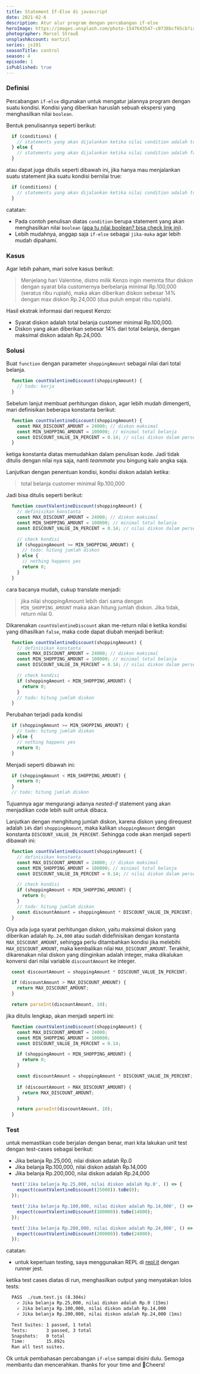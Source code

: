 ```yaml
---
title: Statement If-Else di javascript
date: 2021-02-6
description: Atur alur program dengan percabangan if-else
heroImage: https://images.unsplash.com/photo-1547643547-c0738bcf65cb?ixlib=rb-1.2.1&ixid=eyJhcHBfaWQiOjEyMDd9&auto=format&fit=crop&w=1350&q=80
photographer: Marcel Strauß
unsplashAccount: martzzl
series: js101
seasonTitle: control
season: 4
episode: 1
isPublished: true
---
```

### Definisi

Percabangan `if-else` digunakan untuk mengatur jalannya program dengan suatu kondisi. Kondisi yang diberikan haruslah sebuah ekspersi yang menghasilkan nilai `boolean`. 

Bentuk penulisannya seperti berikut:

```js
  if (conditions) {
    // statements yang akan dijalankan ketika nilai condition adalah true
  } else {
    // statements yang akan dijalankan ketika nilai condition adalah false
  }
```

atau dapat juga ditulis seperti dibawah ini, jika hanya mau menjalankan suatu statement jika suatu kondisi bernilai true:

```js
  if (conditions) {
    // statements yang akan dijalankan ketika nilai condition adalah true
  }
```
catatan:
 - Pada contoh penulisan diatas `condition` berupa statement yang akan menghasilkan nilai `boolean` ([apa tu nilai boolean? bisa check link ini](/js101/introduction/2-data-types/)). 
 - Lebih mudahnya, anggap saja `if-else` sebagai `jika-maka` agar lebih mudah dipahami.

### Kasus
Agar lebih paham, mari solve kasus berikut:

> Menjelang hari Valentine, distro milik Kenzo ingin meminta fitur diskon dengan syarat bila customernya berbelanja minimal Rp.100,000 (seratus ribu rupiah), maka akan diberikan diskon sebesar 14% dengan max diskon Rp.24,000 (dua puluh empat ribu rupiah).

Hasil ekstrak informasi dari request Kenzo:
- Syarat diskon adalah total belanja customer minimal Rp.100,000.
- Diskon yang akan diberikan sebesar 14% dari total belanja, dengan maksimal diskon adalah Rp.24,000.

### Solusi

Buat `function` dengan parameter `shoppingAmount` sebagai nilai dari total belanja.

```js
  function countValentineDiscount(shoppingAmount) {
    // todo: kerja
  }
```

Sebelum lanjut membuat perhitungan diskon, agar lebih mudah dimengerti, mari definisikan beberapa konstanta berikut:
```js
  function countValentineDiscount(shoppingAmount) {
    const MAX_DISCOUNT_AMOUNT = 24000; // diskon maksimal
    const MIN_SHOPPING_AMOUNT = 100000; // minimal total belanja
    const DISCOUNT_VALUE_IN_PERCENT = 0.14; // nilai diskon dalam persen
  }
```
ketiga konstanta diatas memudahkan dalam penulisan kode. Jadi tidak ditulis dengan nilai nya saja, nanti _teammate_ you bingung kalo angka saja.

Lanjutkan dengan penentuan kondisi, kondisi diskon adalah ketika:
> total belanja customer minimal Rp.100,000

Jadi bisa ditulis seperti berikut:
```js
  function countValentineDiscount(shoppingAmount) {
    // definisikan konstanta
    const MAX_DISCOUNT_AMOUNT = 24000; // diskon maksimal
    const MIN_SHOPPING_AMOUNT = 100000; // minimal total belanja
    const DISCOUNT_VALUE_IN_PERCENT = 0.14; // nilai diskon dalam persen

    // check kondisi
    if (shoppingAmount >= MIN_SHOPPING_AMOUNT) {
      // todo: hitung jumlah diskon
    } else {
      // nothing happens yes
      return 0;
    }
  }
```

cara bacanya mudah, cukup translate menjadi:
> jika nilai shoppingAmount lebih dari sama dengan `MIN_SHOPPING_AMOUNT` maka akan hitung jumlah diskon. Jika tidak, return nilai 0.

Dikarenakan `countValentineDiscount` akan me-return nilai `0` ketika kondisi yang dihasilkan `false`, maka code dapat diubah menjadi berikut:

```js
  function countValentineDiscount(shoppingAmount) {
    // definisikan konstanta
    const MAX_DISCOUNT_AMOUNT = 24000; // diskon maksimal
    const MIN_SHOPPING_AMOUNT = 100000; // minimal total belanja
    const DISCOUNT_VALUE_IN_PERCENT = 0.14; // nilai diskon dalam persen

    // check kondisi
    if (shoppingAmount < MIN_SHOPPING_AMOUNT) {
      return 0;
    }
    // todo: hitung jumlah diskon
  }
```

Perubahan terjadi pada kondisi
```js
  if (shoppingAmount >= MIN_SHOPPING_AMOUNT) {
    // todo: hitung jumlah diskon
  } else {
    // nothing happens yes
    return 0;
  }
```

Menjadi seperti dibawah ini:
```js
  if (shoppingAmount < MIN_SHOPPING_AMOUNT) {
    return 0;
  }
  // todo: hitung jumlah diskon
```

Tujuannya agar mengurangi adanya _nested-if_ statement yang akan menjadikan code lebih sulit untuk dibaca.

Lanjutkan dengan menghitung jumlah diskon, karena diskon yang direquest adalah `14%` dari `shoppingAmount`, maka kalikan `shoppingAmount` dengan konstanta `DISCOUNT_VALUE_IN_PERCENT`. Sehingga code akan menjadi seperti dibawah ini:
```js
  function countValentineDiscount(shoppingAmount) {
    // definisikan konstanta
    const MAX_DISCOUNT_AMOUNT = 24000; // diskon maksimal
    const MIN_SHOPPING_AMOUNT = 100000; // minimal total belanja
    const DISCOUNT_VALUE_IN_PERCENT = 0.14; // nilai diskon dalam persen

    // check kondisi
    if (shoppingAmount < MIN_SHOPPING_AMOUNT) {
      return 0;
    }
    // todo: hitung jumlah diskon
    const discountAmount = shoppingAmount * DISCOUNT_VALUE_IN_PERCENT;
  }
```

Oiya ada juga syarat perhitungan diskon, yaitu maksimal diskon yang diberikan adalah `Rp.24,000` atau sudah didefinisikan dengan konstanta `MAX_DISCOUNT_AMOUNT`, sehingga perlu ditambahkan kondisi jika melebihi `MAX_DISCOUNT_AMOUNT`, maka kembalikan nilai `MAX_DISCOUNT_AMOUNT`. Terakhir, dikarenakan nilai diskon yang diinginkan adalah integer, maka dikalukan konversi dari nilai variable `discountAmount` ke integer.

```js
  const discountAmount = shoppingAmount * DISCOUNT_VALUE_IN_PERCENT;

  if (discountAmount > MAX_DISCOUNT_AMOUNT) {
    return MAX_DISCOUNT_AMOUNT;
  }

  return parseInt(discountAmount, 10);
```

jika ditulis lengkap, akan menjadi seperti ini:

```js
  function countValentineDiscount(shoppingAmount) {
    const MAX_DISCOUNT_AMOUNT = 24000;
    const MIN_SHOPPING_AMOUNT = 100000;
    const DISCOUNT_VALUE_IN_PERCENT = 0.14;

    if (shoppingAmount < MIN_SHOPPING_AMOUNT) {
      return 0;
    }

    const discountAmount = shoppingAmount * DISCOUNT_VALUE_IN_PERCENT;
    
    if (discountAmount > MAX_DISCOUNT_AMOUNT) {
      return MAX_DISCOUNT_AMOUNT;
    }

    return parseInt(discountAmount, 10);
  }
```
### Test
untuk memastikan code berjalan dengan benar, mari kita lakukan unit test dengan test-cases sebagai berikut:
  - Jika belanja Rp.25,000, nilai diskon adalah Rp.0
  - Jika belanja Rp.100,000, nilai diskon adalah Rp.14,000
  - Jika belanja Rp.200,000, nilai diskon adalah Rp.24,000

```js
  test('Jika belanja Rp.25,000, nilai diskon adalah Rp.0', () => {
    expect(countValentineDiscount(25000)).toBe(0);
  });

  test('Jika belanja Rp.100,000, nilai diskon adalah Rp.14,000', () => {
    expect(countValentineDiscount(100000)).toBe(14000);
  });

  test('Jika belanja Rp.200,000, nilai diskon adalah Rp.24,000', () => {
    expect(countValentineDiscount(200000)).toBe(24000);
  });
```
catatan:
 - untuk keperluan testing, saya menggunakan REPL di [repl.it](https://repl.it/@hendrasadewa/jest-playground) dengan runner jest.


ketika test cases diatas di run, menghasilkan output yang menyatakan lolos tests:
```txt
  PASS  ./sum.test.js (8.304s)
    ✓ Jika belanja Rp.25,000, nilai diskon adalah Rp.0 (15ms)
    ✓ Jika belanja Rp.100,000, nilai diskon adalah Rp.14,000
    ✓ Jika belanja Rp.200,000, nilai diskon adalah Rp.24,000 (1ms)

  Test Suites: 1 passed, 1 total
  Tests:       3 passed, 3 total
  Snapshots:   0 total
  Time:        15.892s
  Ran all test suites.
```

Ok untuk pembahasan percabangan `if-else` sampai disini dulu. Semoga membantu dan mencerahkan. thanks for your time and 🥂Cheers!
